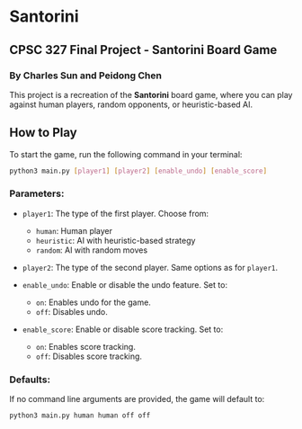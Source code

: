 # Santorini
## CPSC 327 Final Project - Santorini Board Game
### By Charles Sun and Peidong Chen

This project is a recreation of the **Santorini** board game, where you can play against human players, random opponents, or heuristic-based AI.

## How to Play
To start the game, run the following command in your terminal:

```bash
python3 main.py [player1] [player2] [enable_undo] [enable_score]
```
### Parameters:

- `player1`: The type of the first player. Choose from:
  - `human`: Human player
  - `heuristic`: AI with heuristic-based strategy
  - `random`: AI with random moves

- `player2`: The type of the second player. Same options as for `player1`.

- `enable_undo`: Enable or disable the undo feature. Set to:
  - `on`: Enables undo for the game.
  - `off`: Disables undo.

- `enable_score`: Enable or disable score tracking. Set to:
  - `on`: Enables score tracking.
  - `off`: Disables score tracking.

### Defaults:
If no command line arguments are provided, the game will default to:
```bash
python3 main.py human human off off
```
